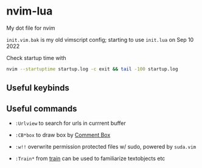 # nvim-lua
My dot file for nvim

`init.vim.bak` is my old vimscript config; starting to use `init.lua` on Sep 10 2022

Check startup time with
```bash
nvim --startuptime startup.log -c exit && tail -100 startup.log
```

## Useful keybinds

## Useful commands

- `:Urlview` to search for urls in currrent buffer

- `:CB*box` to draw box by [Comment Box](https://github.com/LudoPinelli/comment-box.nvim)

- `:w!!` overwrite permission protected files w/ sudo, powered by `suda.vim`

- `:Train*` from [train](https://github.com/tjdevries/train.nvim) can be used to familiarize textobjects etc
